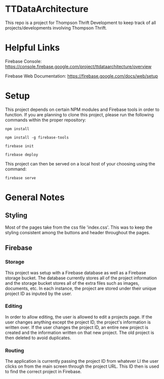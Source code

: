 # TTDataArchitecture
This repo is a project for Thompson Thrift Development to keep track of all projects/developments involving Thompson Thrift.

# Helpful Links 

Firebase Console:
https://console.firebase.google.com/project/ttdataarchitecture/overview

Firebase Web Documentation:
https://firebase.google.com/docs/web/setup

# Setup 

This project depends on certain NPM modules and Firebase tools in order to function. If you are planning to clone this project, please run the following commands within the proper repository:

  `npm install`
  
  `npm install -g firebase-tools`
  
  `firebase init`
  
  `firebase deploy`
  
  
 This project can then be served on a local host of your choosing using the command:
 
  `firebase serve`
  
  
  # General Notes
  
  ## Styling
  
  Most of the pages take from the css file 'index.css'. This was to keep the styling consistent among the buttons and header throughout the pages. 
  
  ## Firebase
  
  ### Storage
  This project was setup with a Firebase database as well as a Firebase storage bucket. The database currently stores all of the project information and the storage bucket stores all of the extra files such as images, documents, etc. In each instance, the project are stored under their unique project ID as inputed by the user. 
   
  ### Editing
  In order to allow editing, the user is allowed to edit a projects page. If the user changes anything except the project ID, the project's information is written over. If the user changes the project ID, an entire new project is created and the information written on that new project. The old project is then deleted to avoid duplicates.
    
   ### Routing 
   The application is currently passing the project ID from whatever LI the user clicks on from the main screen through the project URL. This ID then is used to find the correct project in Firebase.
  
